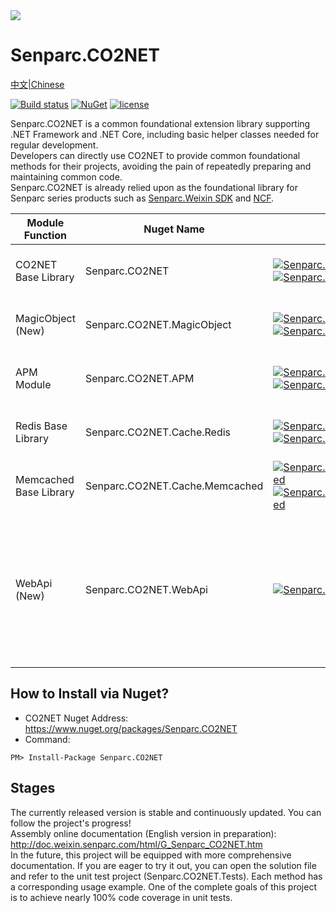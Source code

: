 <img src="https://sdk.weixin.senparc.com/images/senparc-logo-500.jpg" /> 

# Senparc.CO2NET

[中文|Chinese](README.zh.md)

<!-- [![Build status](https://mysenparc.visualstudio.com/Senparc%20SDK/_apis/build/status/CO2NET/Senparc.CO2NET%20-ASP.NET%20Core-CI-clone)](https://mysenparc.visualstudio.com/Senparc%20SDK/_build/latest?definitionId=11) -->
[![Build status](https://ci.appveyor.com/api/projects/status/uqhyn9i2x5r300dq/branch/master?svg=true)](https://ci.appveyor.com/project/JeffreySu/senparc-co2net/branch/master)
[![NuGet](https://img.shields.io/nuget/dt/Senparc.CO2NET.svg)](https://www.nuget.org/packages/Senparc.CO2NET)
[![license](https://img.shields.io/github/license/JeffreySu/WeiXinMPSDK.svg)](http://www.apache.org/licenses/LICENSE-2.0)


Senparc.CO2NET is a common foundational extension library supporting .NET Framework and .NET Core, including basic helper classes needed for regular development.  
Developers can directly use CO2NET to provide common foundational methods for their projects, avoiding the pain of repeatedly preparing and maintaining common code.  
Senparc.CO2NET is already relied upon as the foundational library for Senparc series products such as [Senparc.Weixin SDK](https://github.com/JeffreySu/WeiXinMPSDK) and [NCF](https://github.com/NeuCharFramework/NCF).  

  
| Module Function | Nuget Name                     | Nuget                                                                                   | Supported .NET Versions                          |  
|-----------------|--------------------------------|-----------------------------------------------------------------------------------------|--------------------------------------------------|  
| CO2NET Base Library | Senparc.CO2NET                | [![Senparc.CO2NET][1.1]][1.2]  [![Senparc.CO2NET][nuget-img-base]][nuget-url-base]     | ![.NET 3.5][net35N]  ![.NET 4.0][net40N]  ![.NET 4.6.2][net462Y]  ![.NET Core 2.0][core20Y] |  
| MagicObject (New) | Senparc.CO2NET.MagicObject     | [![Senparc.CO2NET.MagicObject][6.1]][6.2]  [![Senparc.CO2NET.MagicObject][nuget-img-base-magic-object]][nuget-url-base-magic-object] | ![.NET 3.5][net35Y]  ![.NET 4.0][net40Y]  ![.NET 4.6.2][net462Y]  ![.NET Core 2.0][core20Y] |  
| APM Module | Senparc.CO2NET.APM             | [![Senparc.CO2NET.APM][2.1]][2.2]  [![Senparc.CO2NET.APM][nuget-img-base-apm]][nuget-url-base-apm] | ![.NET 3.5][net35Y]  ![.NET 4.0][net40Y]  ![.NET 4.6.2][net462Y]  ![.NET Core 2.0][core20Y] |  
| Redis Base Library | Senparc.CO2NET.Cache.Redis    | [![Senparc.CO2NET.Cache.Redis][3.1]][3.2]  [![Senparc.CO2NET.Cache.Redis][nuget-img-base-redis]][nuget-url-base-redis] | ![.NET 3.5][net35N]  ![.NET 4.0][net40N]  ![.NET 4.6.2][net462Y]  ![.NET Core 2.0][core20Y] |  
| Memcached Base Library | Senparc.CO2NET.Cache.Memcached | [![Senparc.CO2NET.Cache.Memcached][4.1]][4.2]  [![Senparc.CO2NET.Cache.Memcached][nuget-img-base-memcached]][nuget-url-base-memcached] | ![.NET 3.5][net35N]  ![.NET 4.0][net40N]  ![.NET 4.6.2][net462Y]  ![.NET Core 2.0][core20Y] |  
| WebApi (New) | Senparc.CO2NET.WebApi           | [![Senparc.CO2NET.WebApi][5.1]][5.2]  | Supports .NET Standard 2.0+ and .NET Core 2.1/3.1, .NET 5.0/6.0/7.0/8.0+  > [!NOTE]> CO2NET will gradually stop supporting .NET Framework 4.0 and earlier versions.  

[1.1]: https://img.shields.io/nuget/v/Senparc.CO2NET.svg?style=flat
[1.2]: https://www.nuget.org/packages/Senparc.CO2NET
[2.1]: https://img.shields.io/nuget/v/Senparc.CO2NET.APM.svg?style=flat
[2.2]: https://www.nuget.org/packages/Senparc.CO2NET.APM
[3.1]: https://img.shields.io/nuget/v/Senparc.CO2NET.Cache.Redis.svg?style=flat
[3.2]: https://www.nuget.org/packages/Senparc.CO2NET.Cache.Redis
[4.1]: https://img.shields.io/nuget/v/Senparc.CO2NET.Cache.Memcached.svg?style=flat
[4.2]: https://www.nuget.org/packages/Senparc.CO2NET.Cache.Memcached
[5.1]: https://img.shields.io/nuget/v/Senparc.CO2NET.WebApi.svg?style=flat
[5.2]: https://www.nuget.org/packages/Senparc.CO2NET.WebApi
[6.1]: https://img.shields.io/nuget/v/Senparc.CO2NET.MagicObject.svg?style=flat
[6.2]: https://www.nuget.org/packages/Senparc.CO2NET.MagicObject
[7.1]: https://img.shields.io/nuget/v/Senparc.CO2NET.AspNet.svg?style=flat
[7.2]: https://www.nuget.org/packages/Senparc.AspNet.MagicObject

[net35Y]: https://img.shields.io/badge/3.5-Y-brightgreen.svg
[net35N]: https://img.shields.io/badge/3.5-N-lightgrey.svg
[net40Y]: https://img.shields.io/badge/4.0-Y-brightgreen.svg
[net40N]: https://img.shields.io/badge/4.0-N-lightgrey.svg
[net40N-]: https://img.shields.io/badge/4.0----lightgrey.svg
[net45Y]: https://img.shields.io/badge/4.5-Y-brightgreen.svg
[net45N]: https://img.shields.io/badge/4.5-N-lightgrey.svg
[net45N-]: https://img.shields.io/badge/4.5----lightgrey.svg
[net462Y]: https://img.shields.io/badge/4.6.2-Y-brightgreen.svg
[net462N]: https://img.shields.io/badge/4.6.2-N-lightgrey.svg
[coreY]: https://img.shields.io/badge/standard2.0-Y-brightgreen.svg
[coreN]: https://img.shields.io/badge/standard2.0-N-lightgrey.svg
[coreN-]: https://img.shields.io/badge/standard2.0----lightgrey.svg
[core20Y]: https://img.shields.io/badge/standard2.0+-Y-brightgreen.svg
[core20N]: https://img.shields.io/badge/standard2.0+-N-lightgrey.svg

[nuget-img-base]: https://img.shields.io/nuget/dt/Senparc.CO2NET.svg
[nuget-url-base]: https://www.nuget.org/packages/Senparc.CO2NET
[nuget-img-base-apm]: https://img.shields.io/nuget/dt/Senparc.CO2NET.APM.svg
[nuget-url-base-apm]: https://www.nuget.org/packages/Senparc.CO2NET.APM
[nuget-img-base-redis]: https://img.shields.io/nuget/dt/Senparc.CO2NET.Cache.Redis.svg
[nuget-url-base-redis]: https://www.nuget.org/packages/Senparc.CO2NET.Cache.Redis
[nuget-img-base-memcached]: https://img.shields.io/nuget/dt/Senparc.CO2NET.Cache.Memcached.svg
[nuget-url-base-memcached]: https://www.nuget.org/packages/Senparc.CO2NET.Cache.Memcached
[nuget-img-base-aspnet]: https://img.shields.io/nuget/dt/Senparc.CO2NET.AspNet.svg
[nuget-url-base-aspnet]: https://www.nuget.org/packages/Senparc.CO2NET.AspNet
[nuget-img-base-webapi]: https://img.shields.io/nuget/dt/Senparc.CO2NET.WebApi.svg
[nuget-url-base-webapi]: https://www.nuget.org/packages/Senparc.CO2NET.WebApi
[nuget-img-base-magic-object]: https://img.shields.io/nuget/dt/Senparc.CO2NET.MagicObject.svg
[nuget-url-base-magic-object]: https://www.nuget.org/packages/Senparc.CO2NET.MagicObject

## How to Install via Nuget?  
* CO2NET Nuget Address: https://www.nuget.org/packages/Senparc.CO2NET  
* Command:
```shell  
PM> Install-Package Senparc.CO2NET  
```

## Stages  
The currently released version is stable and continuously updated. You can follow the project's progress!  
Assembly online documentation (English version in preparation): <a href="http://doc.weixin.senparc.com/html/G_Senparc_CO2NET.htm" target="_blank">http://doc.weixin.senparc.com/html/G_Senparc_CO2NET.htm</a>  
In the future, this project will be equipped with more comprehensive documentation. If you are eager to try it out, you can open the solution file and refer to the unit test project (Senparc.CO2NET.Tests). Each method has a corresponding usage example. One of the complete goals of this project is to achieve nearly 100% code coverage in unit tests.  
